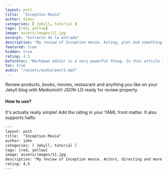 ```yaml
---
layout: post
title:  "Inception Movie"
author: didac
categories: [ Jekyll, tutorial ]
tags: [red, yellow]
image: assets/images/11.jpg
excerpt: "Extracto de la entrada"
description: "My review of Inception movie. Acting, plot and something else in this short description."
featured: true
hidden: true
rating: 4.5
beforetoc: "Markdown editor is a very powerful thing. In this article I'm going to show you what you can actually do with it, some tricks and tips while editing your post."
toc: true
audio: "/assets/audio/post1.mp3"
---
```


Review products, books, movies, restaurant and anything you like on your Jekyll blog with Mediumish! JSON-LD ready for review property.

#### How to use?

It's actually really simple! Add the rating in your YAML front matter. It also supports halfs:

```html
---
layout: post
title:  "Inception Movie"
author: john
categories: [ Jekyll, tutorial ]
tags: [red, yellow]
image: assets/images/11.jpg
description: "My review of Inception movie. Actors, directing and more."
rating: 4.5
---
```
